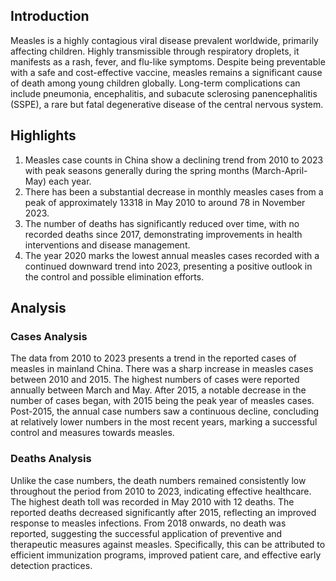 ## Introduction

Measles is a highly contagious viral disease prevalent worldwide, primarily affecting children. Highly transmissible through respiratory droplets, it manifests as a rash, fever, and flu-like symptoms. Despite being preventable with a safe and cost-effective vaccine, measles remains a significant cause of death among young children globally. Long-term complications can include pneumonia, encephalitis, and subacute sclerosing panencephalitis (SSPE), a rare but fatal degenerative disease of the central nervous system.
## Highlights

1. Measles case counts in China show a declining trend from 2010 to 2023 with peak seasons generally during the spring months (March-April-May) each year. <br/>
2. There has been a substantial decrease in monthly measles cases from a peak of approximately 13318 in May 2010 to around 78 in November 2023. <br/>
3. The number of deaths has significantly reduced over time, with no recorded deaths since 2017, demonstrating improvements in health interventions and disease management. <br/>
4. The year 2020 marks the lowest annual measles cases recorded with a continued downward trend into 2023, presenting a positive outlook in the control and possible elimination efforts.

## Analysis

### Cases Analysis
The data from 2010 to 2023 presents a trend in the reported cases of measles in mainland China. There was a sharp increase in measles cases between 2010 and 2015. The highest numbers of cases were reported annually between March and May. After 2015, a notable decrease in the number of cases began, with 2015 being the peak year of measles cases. Post-2015, the annual case numbers saw a continuous decline, concluding at relatively lower numbers in the most recent years, marking a successful control and measures towards measles. 

### Deaths Analysis
Unlike the case numbers, the death numbers remained consistently low throughout the period from 2010 to 2023, indicating effective healthcare. The highest death toll was recorded in May 2010 with 12 deaths. The reported deaths decreased significantly after 2015, reflecting an improved response to measles infections. From 2018 onwards, no death was reported, suggesting the successful application of preventive and therapeutic measures against measles. Specifically, this can be attributed to efficient immunization programs, improved patient care, and effective early detection practices.
